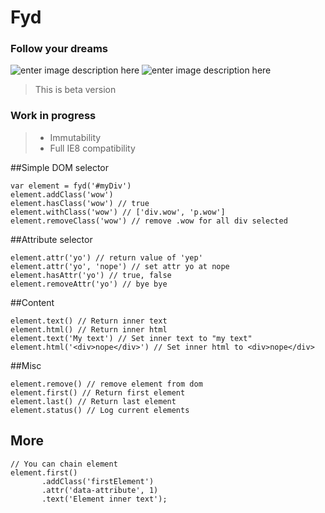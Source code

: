 # Fyd
### Follow your dreams

![enter image description here](https://img.shields.io/travis/snailterror/fyd.svg) ![enter image description here](https://img.shields.io/npm/v/slush-suchkit.svg)

> This is beta version

### Work in progress

>  - Immutability
>  - Full IE8 compatibility

##Simple DOM selector

    var element = fyd('#myDiv')
    element.addClass('wow')
    element.hasClass('wow') // true
    element.withClass('wow') // ['div.wow', 'p.wow']
    element.removeClass('wow') // remove .wow for all div selected

##Attribute selector

    element.attr('yo') // return value of 'yep'
    element.attr('yo', 'nope') // set attr yo at nope
    element.hasAttr('yo') // true, false
    element.removeAttr('yo') // bye bye 
    
##Content

    element.text() // Return inner text
    element.html() // Return inner html
    element.text('My text') // Set inner text to "my text"
    element.html('<div>nope</div>') // Set inner html to <div>nope</div>

##Misc

    element.remove() // remove element from dom
    element.first() // Return first element
    element.last() // Return last element
    element.status() // Log current elements

## More

    // You can chain element 
    element.first()
           .addClass('firstElement')
           .attr('data-attribute', 1)
           .text('Element inner text');
    

